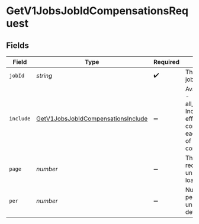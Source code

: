 # GetV1JobsJobIdCompensationsRequest


## Fields

| Field                                                                                                                                   | Type                                                                                                                                    | Required                                                                                                                                | Description                                                                                                                             |
| --------------------------------------------------------------------------------------------------------------------------------------- | --------------------------------------------------------------------------------------------------------------------------------------- | --------------------------------------------------------------------------------------------------------------------------------------- | --------------------------------------------------------------------------------------------------------------------------------------- |
| `jobId`                                                                                                                                 | *string*                                                                                                                                | :heavy_check_mark:                                                                                                                      | The UUID of the job                                                                                                                     |
| `include`                                                                                                                               | [GetV1JobsJobIdCompensationsInclude](../../models/operations/getv1jobsjobidcompensationsinclude.md)                                     | :heavy_minus_sign:                                                                                                                      | Available options:<br/>- all_compensations: Include all effective dated compensations for each job instead of only the current compensation |
| `page`                                                                                                                                  | *number*                                                                                                                                | :heavy_minus_sign:                                                                                                                      | The page that is requested. When unspecified, will load all objects.                                                                    |
| `per`                                                                                                                                   | *number*                                                                                                                                | :heavy_minus_sign:                                                                                                                      | Number of objects per page. When unspecified, will default to 25                                                                        |